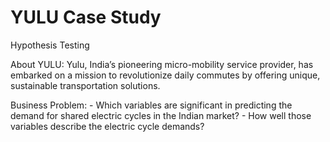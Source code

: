 # YULU Case Study
 Hypothesis Testing

 About YULU:
    Yulu, India’s pioneering micro-mobility service provider, has embarked on a mission to revolutionize daily commutes by offering unique, sustainable transportation solutions.
 
 Business Problem:
    - Which variables are significant in predicting the demand for shared electric cycles in the Indian market? 
    - How well those variables describe the electric cycle demands?
